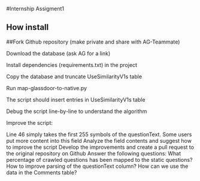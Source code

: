 #Internship Assigment1

## How install

##Fork Github repository (make private and share with AG-Teammate)

Download the database (ask AG for a link)

Install dependencies (requirements.txt) in the project

Copy the database and truncate UseSimilarityV1s table

Run map-glassdoor-to-native.py

The script should insert entries in UseSimilarityV1s table

Debug the script line-by-line to understand the algorithm

Improve the script:

Line 46 simply takes the first 255 symbols of the questionText.
Some users put more content into this field
Analyze the field contents and suggest how to improve the script
Develop the improvements and create a pull request to the original repository on Github
Answer the following questions:
What percentage of crawled questions has been mapped to the static questions?
How to improve parsing of the questionText column?
How can we use the data in the Comments table?
